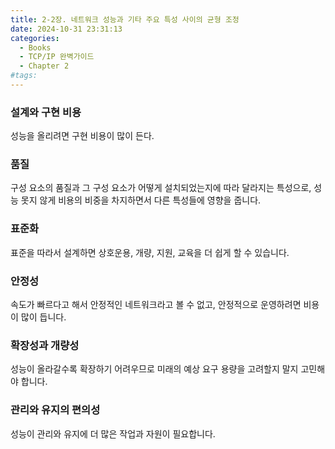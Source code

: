 ```yaml
---
title: 2-2장. 네트워크 성능과 기타 주요 특성 사이의 균형 조정
date: 2024-10-31 23:31:13
categories:
  - Books
  - TCP/IP 완벽가이드
  - Chapter 2
#tags:
---
```

### 설계와 구현 비용

성능을 올리려면 구현 비용이 많이 든다.

### 품질

구성 요소의 품질과 그 구성 요소가 어떻게 설치되었는지에 따라 달라지는 특성으로, 성능 못지 않게 비용의 비중을 차지하면서 다른 특성들에 영향을 줍니다.

### 표준화

표준을 따라서 설계하면 상호운용, 개량, 지원, 교육을 더 쉽게 할 수 있습니다.

### 안정성

속도가 빠르다고 해서 안정적인 네트워크라고 볼 수 없고, 안정적으로 운영하려면 비용이 많이 듭니다.

### 확장성과 개량성

성능이 올라갈수록 확장하기 어려우므로 미래의 예상 요구 용량을 고려할지 말지 고민해야 합니다.

### 관리와 유지의 편의성

성능이 관리와 유지에 더 많은 작업과 자원이 필요합니다.
